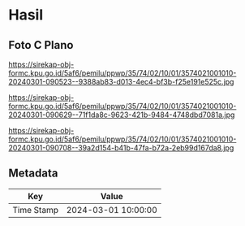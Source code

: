 # Hasil

## Foto C Plano

https://sirekap-obj-formc.kpu.go.id/5af6/pemilu/ppwp/35/74/02/10/01/3574021001010-20240301-090523--9388ab83-d013-4ec4-bf3b-f25e191e525c.jpg

https://sirekap-obj-formc.kpu.go.id/5af6/pemilu/ppwp/35/74/02/10/01/3574021001010-20240301-090629--71f1da8c-9623-421b-9484-4748dbd7081a.jpg

https://sirekap-obj-formc.kpu.go.id/5af6/pemilu/ppwp/35/74/02/10/01/3574021001010-20240301-090708--39a2d154-b41b-47fa-b72a-2eb99d167da8.jpg


## Metadata

| Key        | Value               |
| ---------- | ------------------- |
| Time Stamp | 2024-03-01 10:00:00 |



